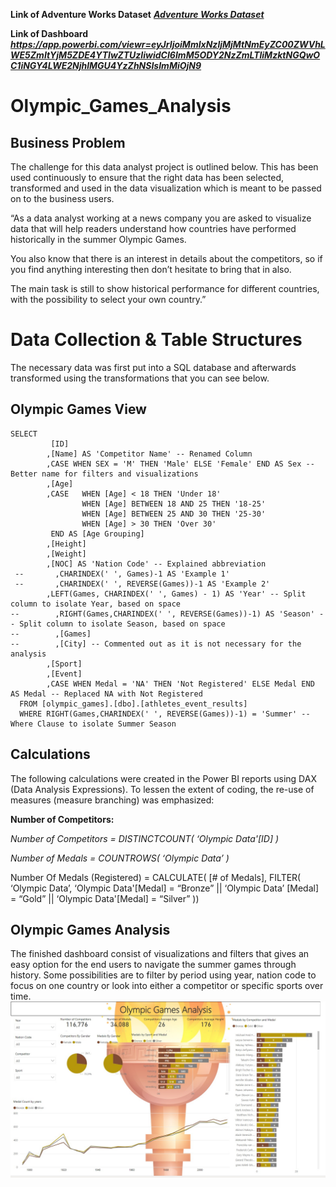 
**Link of Adventure Works Dataset**	***[Adventure Works Dataset](https://learn.microsoft.com/en-us/sql/samples/adventureworks-install-configure?view=sql-server-ver15&tabs=ssms)***

**Link of Dashboard** ***https://app.powerbi.com/viewr=eyJrIjoiMmIxNzljMjMtNmEyZC00ZWVhLWE5ZmItYjM5ZDE4YTIwZTUzIiwidCI6ImM5ODY2NzZmLTliMzktNGQwOC1iNGY4LWE2NjhlMGU4YzZhNSIsImMiOjN9***

# Olympic_Games_Analysis

## Business Problem
The challenge for this data analyst project is outlined below. This has been used continuously to ensure that the right data has been selected, transformed and used in the data visualization which is meant to be passed on to the business users.

“As a data analyst working at a news company you are asked to visualize data that will help readers understand how countries have performed historically in the summer Olympic Games.

You also know that there is an interest in details about the competitors, so if you find anything interesting then don’t hesitate to bring that in also.

The main task is still to show historical performance for different countries, with the possibility to select your own country.”

# Data Collection & Table Structures
The necessary data was first put into a SQL database and afterwards transformed using the transformations that you can see below.

## Olympic Games View

```
SELECT
         [ID]
        ,[Name] AS 'Competitor Name' -- Renamed Column
        ,CASE WHEN SEX = 'M' THEN 'Male' ELSE 'Female' END AS Sex -- Better name for filters and visualizations
        ,[Age]
		,CASE	WHEN [Age] < 18 THEN 'Under 18'
				WHEN [Age] BETWEEN 18 AND 25 THEN '18-25'
				WHEN [Age] BETWEEN 25 AND 30 THEN '25-30'
				WHEN [Age] > 30 THEN 'Over 30'
		 END AS [Age Grouping]
        ,[Height]
        ,[Weight]
        ,[NOC] AS 'Nation Code' -- Explained abbreviation
 --       ,CHARINDEX(' ', Games)-1 AS 'Example 1'
 --       ,CHARINDEX(' ', REVERSE(Games))-1 AS 'Example 2'
        ,LEFT(Games, CHARINDEX(' ', Games) - 1) AS 'Year' -- Split column to isolate Year, based on space
--        ,RIGHT(Games,CHARINDEX(' ', REVERSE(Games))-1) AS 'Season' -- Split column to isolate Season, based on space
--        ,[Games]
--        ,[City] -- Commented out as it is not necessary for the analysis
        ,[Sport]
        ,[Event]
        ,CASE WHEN Medal = 'NA' THEN 'Not Registered' ELSE Medal END AS Medal -- Replaced NA with Not Registered
  FROM [olympic_games].[dbo].[athletes_event_results]
  WHERE RIGHT(Games,CHARINDEX(' ', REVERSE(Games))-1) = 'Summer' -- Where Clause to isolate Summer Season
```

## Calculations
The following calculations were created in the Power BI reports using DAX (Data Analysis Expressions). To lessen the extent of coding, the re-use of measures (measure branching) was emphasized:

**Number of Competitors:**

*Number of Competitors = DISTINCTCOUNT( ‘Olympic Data'[ID] )*

*Number of Medals = COUNTROWS( ‘Olympic Data’ )*

Number Of Medals (Registered) = CALCULATE( [# of Medals], FILTER( ‘Olympic Data’, ‘Olympic Data'[Medal] = “Bronze” || ‘Olympic Data’ [Medal] = “Gold” || ‘Olympic Data'[Medal] = “Silver” ))

## Olympic Games Analysis
The finished dashboard consist of visualizations and filters that gives an easy option for the end users to navigate the summer games through history. Some possibilities are to filter by period using year, nation code to focus on one country or look into either a competitor or specific sports over time.
![This is an image](https://github.com/Navneet1103/Olympic_Games_Analysis/blob/main/Analysis_Screenshot.jpg)
